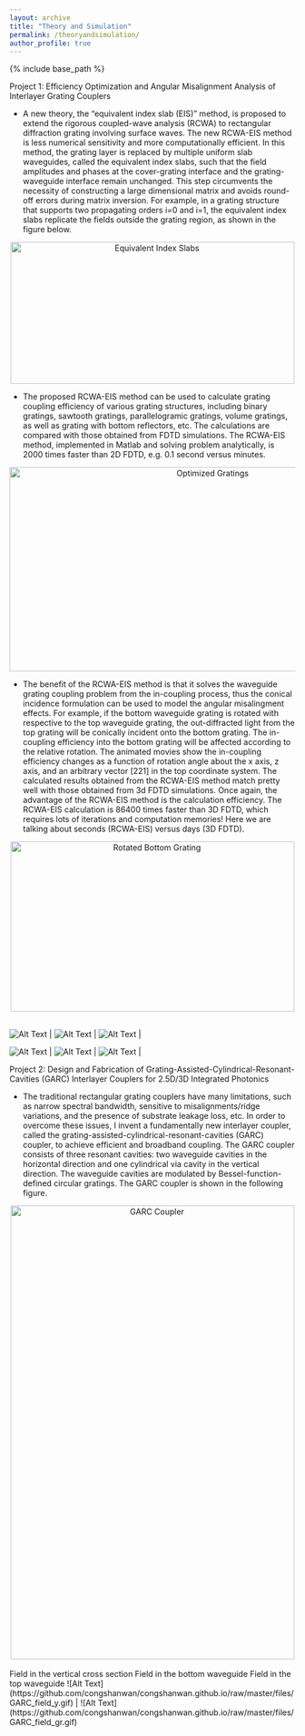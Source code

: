 ```yaml
---
layout: archive
title: "Theory and Simulation"
permalink: /theoryandsimulation/
author_profile: true
---
```


{% include base_path %}

Project 1: Efficiency Optimization and Angular Misalignment Analysis of Interlayer Grating Couplers 
* A new theory, the “equivalent index slab (EIS)” method, is proposed to extend the rigorous coupled-wave analysis (RCWA) to rectangular diffraction grating involving surface waves. The new RCWA-EIS method is less numerical sensitivity and more computationally efficient. In this method, the grating layer is replaced by multiple uniform slab waveguides, called the equivalent index slabs, such that the field amplitudes and phases at the cover-grating interface and the grating-waveguide interface remain unchanged. This step circumvents the necessity of constructing a large dimensional matrix and avoids round-off errors during matrix inversion. For example, in a grating structure that supports two propagating orders i=0 and i=1, the equivalent index slabs replicate the fields outside the grating region, as shown in the figure below. <br/>
<center><img src="/images/fig_slab.png" alt="Equivalent Index Slabs" style="width:500px;height:250px;"></center>

* The proposed RCWA-EIS method can be used to calculate grating coupling efficiency of various grating structures, including binary gratings, sawtooth gratings, parallelogramic gratings, volume gratings, as well as grating with bottom reflectors, etc. The calculations are compared with those obtained from FDTD simulations. The RCWA-EIS method, implemented in Matlab and solving problem analytically, is 2000 times faster than 2D FDTD, e.g. 0.1 second versus minutes. <br/>
<center><img src="/images/fig_gr_opt.png" alt="Optimized Gratings" style="width:700px;height:360px;"></center>

* The benefit of the RCWA-EIS method is that it solves the waveguide grating coupling problem from the in-coupling process, thus the conical incidence formulation can be used to model the angular misalingment effects. For example, if the bottom waveguide grating is rotated with respective to the top waveguide grating, the out-diffracted light from the top grating will be conically incident onto the bottom grating. The in-coupling efficiency into the bottom grating will be affected according to the relative rotation. The animated movies show the in-coupling efficiency changes as a function of rotation angle about the x axis, z axis, and an arbitrary vector [221] in the top coordinate system. The calculated results obtained from the RCWA-EIS method match pretty well with those obtained from 3d FDTD simulations. Once again, the advantage of the RCWA-EIS method is the calculation efficiency. The RCWA-EIS calculation is 86400 times faster than 3D FDTD, which requires lots of iterations and computation memories! Here we are talking about seconds (RCWA-EIS) versus days (3D FDTD). <br/>
<center><img src="/images/fig_rot.png" alt="Rotated Bottom Grating" style="width:500px;height:300px;"></center>
<br/>

![Alt Text](https://github.com/congshanwan/congshanwan.github.io/raw/master/files/rotate_001_conf.gif)  |  ![Alt Text](https://github.com/congshanwan/congshanwan.github.io/raw/master/files/rotate_100_conf.gif)  |  ![Alt Text](https://github.com/congshanwan/congshanwan.github.io/raw/master/files/rotate_221_conf.gif)  | 

![Alt Text](https://github.com/congshanwan/congshanwan.github.io/raw/master/files/rotate_001_eff.gif)  |  ![Alt Text](https://github.com/congshanwan/congshanwan.github.io/raw/master/files/rotate_100_eff.gif)  |  ![Alt Text](https://github.com/congshanwan/congshanwan.github.io/raw/master/files/rotate_221_eff.gif)  |    


Project 2: Design and Fabrication of Grating-Assisted-Cylindrical-Resonant-Cavities (GARC) Interlayer Couplers for 2.5D/3D Integrated Photonics
* The traditional rectangular grating couplers have many limitations, such as narrow spectral bandwidth, sensitive to misalignments/ridge variations, and the presence of substrate leakage loss, etc. In order to overcome these issues, I invent a fundamentally new interlayer coupler, called the grating-assisted-cylindrical-resonant-cavities (GARC) coupler, to achieve efficient and broadband coupling. The GARC coupler consists of three resonant cavities: two waveguide cavities in the horizontal direction and one cylindrical via cavity in the vertical direction. The waveguide cavities are modulated by Bessel-function-defined circular gratings. The GARC coupler is shown in the following figure. 
<center><img src="/images/fig_garc.png" alt="GARC Coupler" style="width:500px;height:800px;"></center>
<br/>
      Field in the vertical cross section   Field in the bottom waveguide   Field in the top waveguide
![Alt Text](https://github.com/congshanwan/congshanwan.github.io/raw/master/files/GARC_field_y.gif)  |  ![Alt Text](https://github.com/congshanwan/congshanwan.github.io/raw/master/files/GARC_field_gr.gif)

